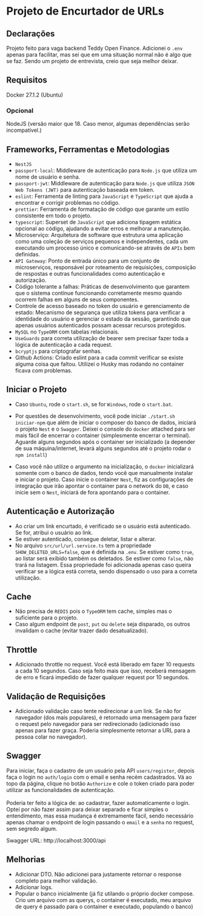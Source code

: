 # Projeto de Encurtador de URLs

## Declarações

Projeto feito para vaga backend Teddy Open Finance.
Adicionei o `.env` apenas para facilitar, mas sei que em uma situação normal não é algo que se faz. Sendo um projeto de entrevista, creio que seja melhor deixar.

## Requisitos

Docker 27.1.2 (Ubuntu)

### Opcional
NodeJS (versão maior que 18. Caso menor, algumas dependências serão incompatível.)


## Frameworks, Ferramentas e Metodologias

- `NestJS`
- `passport-local`: Middleware de autenticação para `Node.js` que utiliza um nome de usuário e senha.
- `passport-jwt`: Middleware de autenticação para `Node.js` que utiliza `JSON Web Tokens (JWT)` para autenticação baseada em token.
- `eslint`: Ferramenta de linting para `JavaScript` e `TypeScript` que ajuda a encontrar e corrigir problemas no código.
- `prettier`: Ferramenta de formatação de código que garante um estilo consistente em todo o projeto.
- `typescript`: Superset de `JavaScript` que adiciona tipagem estática opcional ao código, ajudando a evitar erros e melhorar a manutenção.
- Microserviço: Arquitetura de software que estrutura uma aplicação como uma coleção de serviços pequenos e independentes, cada um executando um processo único e comunicando-se através de `APIs` bem definidas.
- `API Gateway`: Ponto de entrada único para um conjunto de microserviços, responsável por roteamento de requisições, composição de respostas e outras funcionalidades como autenticação e autorização.
- Código tolerante a falhas: Práticas de desenvolvimento que garantem que o sistema continue funcionando corretamente mesmo quando ocorrem falhas em alguns de seus componentes.
- Controle de acesso baseado no token do usuário e gerenciamento de estado: Mecanismo de segurança que utiliza tokens para verificar a identidade do usuário e gerenciar o estado da sessão, garantindo que apenas usuários autenticados possam acessar recursos protegidos.
- `MySQL` no `TypeORM` com tabelas relacionais.
- `UseGuards` para correta utilização de bearer sem precisar fazer toda a lógica de autenticação a cada request.
- `bcryptjs` para criptografar senhas.
- Github Actions: Criado eslint para a cada commit verificar se existe alguma coisa que faltou. Utilizei o Husky mas rodando no container ficava com problemas.

## Iniciar o Projeto

- Caso `Ubuntu`, rode o `start.sh`, se for `Windows`, rode o `start.bat`.

- Por questões de desenvolvimento, você pode iniciar `./start.sh iniciar-npm` que além de iniciar o composer do banco de dados, iniciará o projeto `Nest` e o `Swagger`. Deixei o console do `docker` attached para ser mais fácil de encerrar o container (simplesmente encerrar o terminal). Aguarde alguns segundos após o container ser inicializado (a depender de sua máquina/internet, levará alguns segundos até o projeto rodar o `npm install`)

- Caso você não utilize o argumento na inicialização, o `docker` inicializará somente com o banco de dados, tendo você que manualmente instalar e iniciar o projeto. Caso inicie o container `Nest`, fiz as configurações de integração que irão apontar o container para o network do `DB`, e caso inicie sem o `Nest`, iniciará de fora apontando para o container.

## Autenticação e Autorização

- Ao criar um link encurtado, é verificado se o usuário está autenticado. Se for, atribui o usuário ao link.
- Se estiver autenticado, consegue deletar, listar e alterar.
- No arquivo `src/url/url.service.ts` tem a propriedade `SHOW_DELETED_URLS=false`, que é definida na `.env`. Se estiver como `true`, ao listar será exibido também os deletados. Se estiver como `false`, não trará na listagem. Essa propriedade foi adicionada apenas caso queira verificar se a lógica está correta, sendo dispensado o uso para a correta utilização.

## Cache

- Não precisa de `REDIS` pois o `TypeORM` tem cache, simples mas o suficiente para o projeto.
- Caso algum endpoint de `post`, `put` ou `delete` seja disparado, os outros invalidam o cache (evitar trazer dado desatualizado).

## Throttle

- Adicionado throttle no request. Você está liberado em fazer 10 requests a cada 10 segundos. Caso seja feito mais que isso, receberá mensagem de erro e ficará impedido de fazer qualquer request por 10 segundos.

## Validação de Requisições

- Adicionado validação caso tente redirecionar a um link. Se não for navegador (dos mais populares), é retornado uma mensagem para fazer o request pelo navegador para ser redirecionado (adicionado isso apenas para fazer graça. Poderia simplesmente retornar a URL para a pessoa colar no navegador).

## Swagger

Para iniciar, faça o cadastro de um usuário pela API `users/register`, depois faça o login no `auth/login` com o email e senha recém cadastrados. Vá ao topo da página, clique no botão `Authorize` e cole o token criado para poder utilizar as funcionalidades de autenticação.<br><br>
Poderia ter feito a lógica de: ao cadastrar, fazer automaticamente o login.
Optei por não fazer assim para deixar separado e ficar simples o entendimento, mas essa mudança é extremamente fácil, sendo necessário apenas chamar o endpoint de login passando o `email` e a `senha` no request, sem segredo algum.

Swagger URL: http://localhost:3000/api

## Melhorias

- Adicionar DTO. Não adicionei para justamente retornar o response completo para melhor validação.
- Adicionar logs.
- Popular o banco inicialmente (já fiz utilando o próprio docker compose. Crio um arquivo com as querys, o container é executado, meu arquivo de query é passado para o container e executado, populando o banco)